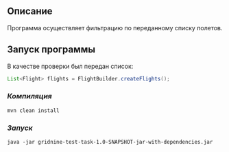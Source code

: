 ## __Описание__
Программа осуществляет фильтрацию по переданному списку полетов.

## __Запуск программы__

В качестве проверки был передан список:

````java
List<Flight> flights = FlightBuilder.createFlights();
````

### ___Компиляция___
````properties
mvn clean install
````

### ___Запуск___
````properties
java -jar gridnine-test-task-1.0-SNAPSHOT-jar-with-dependencies.jar
````
